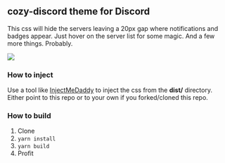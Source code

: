 ## cozy-discord theme for Discord

This css will hide the servers leaving a 20px gap where notifications and badges appear. Just hover on the server list for some magic. And a few more things. Probably.

![](https://zippy.gfycat.com/SentimentalDaringKouprey.gif)

### How to inject
Use a tool like [InjectMeDaddy](https://github.com/Pitu/InjectMeDaddy) to inject the css from the **dist/** directory. Either point to this repo or to your own if you forked/cloned this repo.

### How to build
1. Clone
2. `yarn install`
3. `yarn build`
4. Profit
